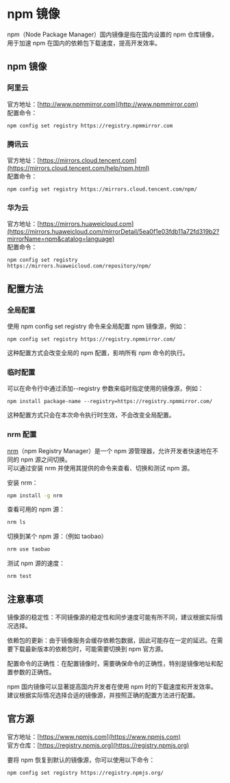 # npm 镜像

npm（Node Package Manager）国内镜像是指在国内设置的 npm 仓库镜像，用于加速 npm 在国内的依赖包下载速度，提高开发效率。

## npm 镜像

### 阿里云

官方地址：[http://www.npmmirror.com](http://www.npmmirror.com)  
配置命令：

```
npm config set registry https://registry.npmmirror.com
```

### 腾讯云

官方地址：[https://mirrors.cloud.tencent.com](https://mirrors.cloud.tencent.com/help/npm.html)  
配置命令：

```
npm config set registry https://mirrors.cloud.tencent.com/npm/
```

### 华为云

官方地址：[https://mirrors.huaweicloud.com](https://mirrors.huaweicloud.com/mirrorDetail/5ea0f1e03fdb11a72fd319b2?mirrorName=npm&catalog=language)  
配置命令：

```
npm config set registry https://mirrors.huaweicloud.com/repository/npm/
```

## 配置方法

### 全局配置

使用 npm config set registry 命令来全局配置 npm 镜像源，例如：

```
npm config set registry https://registry.npmmirror.com/
```

这种配置方式会改变全局的 npm 配置，影响所有 npm 命令的执行。

### 临时配置

可以在命令行中通过添加--registry 参数来临时指定使用的镜像源，例如：

```
npm install package-name --registry=https://registry.npmmirror.com/
```

这种配置方式只会在本次命令执行时生效，不会改变全局配置。

### nrm 配置

[nrm](https://github.com/Pana/nrm)（npm Registry Manager）是一个 npm 源管理器，允许开发者快速地在不同的 npm 源之间切换。  
可以通过安装 nrm 并使用其提供的命令来查看、切换和测试 npm 源。

安装 nrm：

```bash
npm install -g nrm
```

查看可用的 npm 源：

```bash
nrm ls
```

切换到某个 npm 源：（例如 taobao）

```bash
nrm use taobao
```

测试 npm 源的速度：

```bash
nrm test
```

## 注意事项

镜像源的稳定性：不同镜像源的稳定性和同步速度可能有所不同，建议根据实际情况选择。

依赖包的更新：由于镜像服务会缓存依赖包数据，因此可能存在一定的延迟。在需要下载最新版本的依赖包时，可能需要切换到 npm 官方源。

配置命令的正确性：在配置镜像时，需要确保命令的正确性，特别是镜像地址和配置参数的正确性。

npm 国内镜像可以显著提高国内开发者在使用 npm 时的下载速度和开发效率。建议根据实际情况选择合适的镜像源，并按照正确的配置方法进行配置。

## 官方源

官方地址：[https://www.npmjs.com](https://www.npmjs.com)  
官方仓库：[https://registry.npmjs.org](https://registry.npmjs.org)

要将 npm 恢复到默认的镜像源，你可以使用以下命令：

```bash
npm config set registry https://registry.npmjs.org/
```
